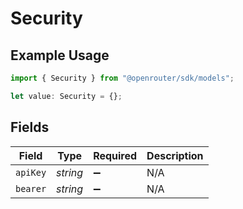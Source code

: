 # Security

## Example Usage

```typescript
import { Security } from "@openrouter/sdk/models";

let value: Security = {};
```

## Fields

| Field              | Type               | Required           | Description        |
| ------------------ | ------------------ | ------------------ | ------------------ |
| `apiKey`           | *string*           | :heavy_minus_sign: | N/A                |
| `bearer`           | *string*           | :heavy_minus_sign: | N/A                |